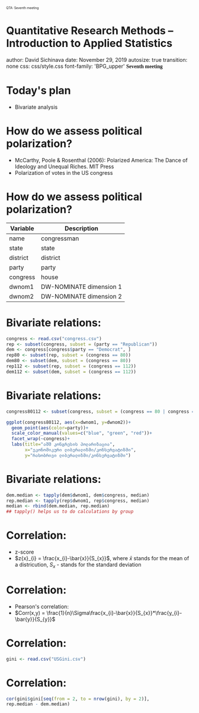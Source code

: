 <div class="header" style="margin-top:0 px;font-size:60%;">QTA: Seventh meeting</div>

Quantitative Research Methods – Introduction to Applied Statistics
========================================================
author: David Sichinava
date: November 29, 2019
autosize: true
transition: none
css: css/style.css
font-family: 'BPG_upper'
<span style="font-weight:bold; font-family:BPG_upper;">Seventh meeting</span>



Today's plan
========================================================
- Bivariate analysis

How do we assess political polarization?
========================================================

- McCarthy, Poole & Rosenthal (2006): Polarized America: The Dance of Ideology and Unequal Riches. MIT Press
- Polarization of votes in the US congress

How do we assess political polarization?
========================================================

| Variable | Description     |
|----------|-------|
|name | congressman|
|state | state |
|district | district|
|party | party |
|congress | house |
|dwnom1 | DW-NOMINATE dimension 1|
|dwnom2 | DW-NOMINATE dimension 2|

Bivariate relations: 
========================================================

```r
congress <- read.csv("congress.csv")
rep <- subset(congress, subset = (party == "Republican"))
dem <- congress[congress$party == "Democrat", ]
rep80 <- subset(rep, subset = (congress == 80))
dem80 <- subset(dem, subset = (congress == 80))
rep112 <- subset(rep, subset = (congress == 112))
dem112 <- subset(dem, subset = (congress == 112))
```

Bivariate relations: 
========================================================

```r
congress80112 <- subset(congress, subset = (congress == 80 | congress == 112))

ggplot(congress80112, aes(x=dwnom1, y=dwnom2))+
  geom_point(aes(color=party))+
  scale_color_manual(values=c("blue", "green", "red"))+
  facet_wrap(~congress)+
  labs(title="აშშ კონგრესის პოლარიზაცია",
       x="ეკონომიკური ლიბერალიზმი/კონსერვატიზმი",
       y="რასობრივი ლიბერალიზმი/კონსერვატიზმი")
```

Bivariate relations: 
========================================================

```r
dem.median <- tapply(dem$dwnom1, dem$congress, median)
rep.median <- tapply(rep$dwnom1, rep$congress, median)
median <- rbind(dem.median, rep.median)
## tapply() helps us to do calculations by group
```


Correlation: 
========================================================
* z-score
* $z{x}_{i} = \frac{x_{i}-\bar{x}}{S_{x}}$,
where $\bar{x}$ stands for the mean of a districution, $S_{x}$ - stands for the standard deviation

Correlation: 
========================================================
* Pearson's correlation:
* $Corr(x,y) = \frac{1}{n}\Sigma\frac{x_{i}-\bar{x}}{S_{x}}*\frac{y_{i}-\bar{y}}{S_{y}}$

Correlation: 
========================================================

```r
gini <- read.csv("USGini.csv")
```

Correlation: 
========================================================

```r
cor(gini$gini[seq(from = 2, to = nrow(gini), by = 2)],
rep.median - dem.median)
```
